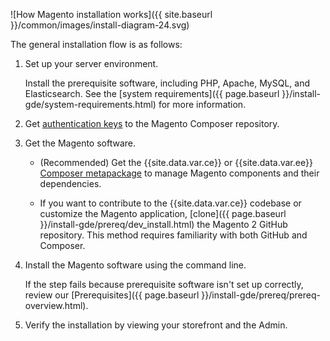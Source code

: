 ![How Magento installation works]({{ site.baseurl }}/common/images/install-diagram-24.svg)

The general installation flow is as follows:

1. Set up your server environment.

   Install the prerequisite software, including PHP, Apache, MySQL, and Elasticsearch. See the [system requirements]({{ page.baseurl }}/install-gde/system-requirements.html) for more information.

1. Get [authentication keys]({{page.baseurl}}/install-gde/prereq/connect-auth.html) to the Magento Composer repository.

1. Get the Magento software.

   *  (Recommended) Get the {{site.data.var.ce}} or {{site.data.var.ee}} [Composer metapackage]({{page.baseurl}}/install-gde/composer.html) to manage Magento components and their dependencies.

   *  If you want to contribute to the {{site.data.var.ce}} codebase or customize the Magento application, [clone]({{ page.baseurl }}/install-gde/prereq/dev_install.html) the Magento 2 GitHub repository. This method requires familiarity with both GitHub and Composer.

1. Install the Magento software using the command line.

   If the step fails because prerequisite software isn't set up correctly, review our [Prerequisites]({{ page.baseurl }}/install-gde/prereq/prereq-overview.html).

1. Verify the installation by viewing your storefront and the Admin.
